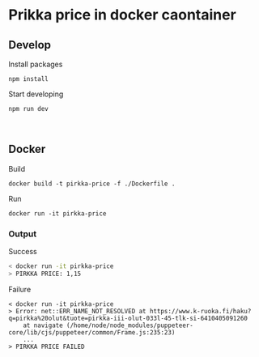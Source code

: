 # Prikka price in docker caontainer


## Develop
Install packages
```
npm install
```
Start developing
```
npm run dev
```

</br>

## Docker
Build
```
docker build -t pirkka-price -f ./Dockerfile .
````
Run
```
docker run -it pirkka-price
```

### Output
Success
```sh
< docker run -it pirkka-price                    
> PIRKKA PRICE: 1,15
```
Failure
```
< docker run -it pirkka-price
> Error: net::ERR_NAME_NOT_RESOLVED at https://www.k-ruoka.fi/haku?q=pirkka%20olut&tuote=pirkka-iii-olut-033l-45-tlk-si-6410405091260
    at navigate (/home/node/node_modules/puppeteer-core/lib/cjs/puppeteer/common/Frame.js:235:23)
    ...
> PIRKKA PRICE FAILED
```
